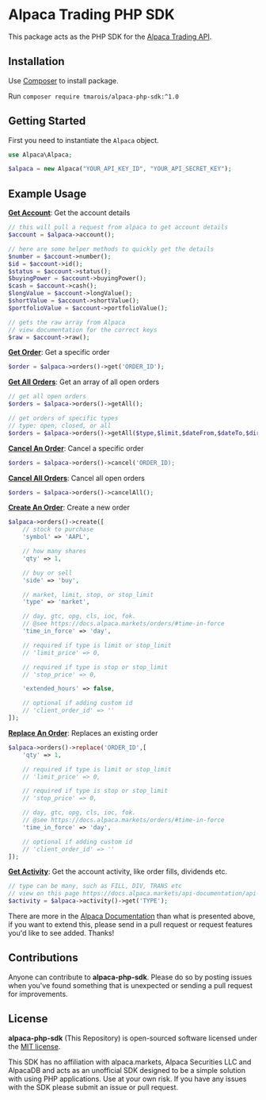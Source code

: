 # Alpaca Trading PHP SDK

This package acts as the PHP SDK for the [Alpaca Trading API](https://docs.alpaca.markets/).

## Installation

Use [Composer](http://getcomposer.org/) to install package.

Run `composer require tmarois/alpaca-php-sdk:^1.0`

## Getting Started

First you need to instantiate the `Alpaca` object.

```php
use Alpaca\Alpaca;

$alpaca = new Alpaca("YOUR_API_KEY_ID", "YOUR_API_SECRET_KEY");
```

## Example Usage

**[Get Account](https://docs.alpaca.markets/api-documentation/api-v2/account/)**: Get the account details

```php
// this will pull a request from alpaca to get account details
$account = $alpaca->account();

// here are some helper methods to quickly get the details
$number = $account->number();
$id = $account->id();
$status = $account->status();
$buyingPower = $account->buyingPower();
$cash = $account->cash();
$longValue = $account->longValue();
$shortValue = $account->shortValue();
$portfolioValue = $account->portfolioValue();

// gets the raw array from Alpaca
// view documentation for the correct keys
$raw = $account->raw();
```

**[Get Order](https://docs.alpaca.markets/api-documentation/api-v2/orders/#order-entity)**: Get a specific order

```php
$order = $alpaca->orders()->get('ORDER_ID');
```

**[Get All Orders](https://docs.alpaca.markets/api-documentation/api-v2/orders/#order-entity)**: Get an array of all open orders

```php
// get all open orders
$orders = $alpaca->orders()->getAll();

// get orders of specific types
// type: open, closed, or all
$orders = $alpaca->orders()->getAll($type,$limit,$dateFrom,$dateTo,$direction);
```

**[Cancel An Order](https://docs.alpaca.markets/api-documentation/api-v2/orders/#cancel-all-orders)**: Cancel a specific order

```php
$orders = $alpaca->orders()->cancel('ORDER_ID);
```

**[Cancel All Orders](https://docs.alpaca.markets/api-documentation/api-v2/orders/#cancel-all-orders)**: Cancel all open orders

```php
$orders = $alpaca->orders()->cancelAll();
```

**[Create An Order](https://docs.alpaca.markets/api-documentation/api-v2/orders/#request-a-new-order)**: Create a new order

```php
$alpaca->orders()->create([
    // stock to purchase
    'symbol' => 'AAPL',

    // how many shares
    'qty' => 1,

    // buy or sell
    'side' => 'buy',

    // market, limit, stop, or stop_limit
    'type' => 'market',

    // day, gtc, opg, cls, ioc, fok.
    // @see https://docs.alpaca.markets/orders/#time-in-force
    'time_in_force' => 'day',

    // required if type is limit or stop_limit
    // 'limit_price' => 0,

    // required if type is stop or stop_limit
    // 'stop_price' => 0,

    'extended_hours' => false,

    // optional if adding custom id
    // 'client_order_id' => ''
]);
```

**[Replace An Order](https://docs.alpaca.markets/api-documentation/api-v2/orders/#replace-an-order)**: Replaces an existing order

```php
$alpaca->orders()->replace('ORDER_ID',[
    'qty' => 1,

    // required if type is limit or stop_limit
    // 'limit_price' => 0,

    // required if type is stop or stop_limit
    // 'stop_price' => 0,

    // day, gtc, opg, cls, ioc, fok.
    // @see https://docs.alpaca.markets/orders/#time-in-force
    'time_in_force' => 'day',

    // optional if adding custom id
    // 'client_order_id' => ''
]);
```

**[Get Activity](https://docs.alpaca.markets/api-documentation/api-v2/account-activities/)**: Get the account activity, like order fills, dividends etc.

```php
// type can be many, such as FILL, DIV, TRANS etc
// view on this page https://docs.alpaca.markets/api-documentation/api-v2/account-activities/
$activity = $alpaca->activity()->get('TYPE');
```

There are more in the [Alpaca Documentation](https://docs.alpaca.markets/) than what is presented above, if you want to extend this, please send in a pull request or request features you'd like to see added. Thanks!

## Contributions

Anyone can contribute to **alpaca-php-sdk**. Please do so by posting issues when you've found something that is unexpected or sending a pull request for improvements.

## License

**alpaca-php-sdk** (This Repository) is open-sourced software licensed under the [MIT license](https://opensource.org/licenses/MIT).

This SDK has no affiliation with alpaca.markets, Alpaca Securities LLC and AlpacaDB and acts as an unofficial SDK designed to be a simple solution with using PHP applications. Use at your own risk. If you have any issues with the SDK please submit an issue or pull request.
 